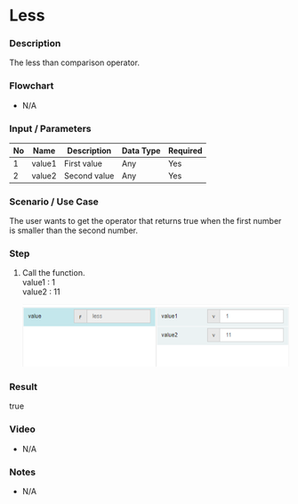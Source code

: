 # Less

### Description

The less than comparison operator.

### Flowchart

- N/A 

### Input / Parameters

| No | Name | Description | Data Type | Required |
| ------ | ------ | ------ |------ | ------ |
| 1 | value1 | First value | Any | Yes  |
| 2 | value2 | Second value | Any | Yes   |

### Scenario / Use Case

The user wants to get the operator that returns true when the first number is smaller than the second number.

### Step

1. Call the function.
   <br>
   value1 :  1<br />
   value2 : 11<br />

    ![](../../../../document/function/Comparation/less/less-step-1.png?raw=true)

### Result

true

### Video

- N/A

<!--[![Video](http://i.imgur.com/Ot5DWAW.png)](https://youtu.be/StTqXEQ2l-Y?t=35s)-->

### Notes

- N/A
